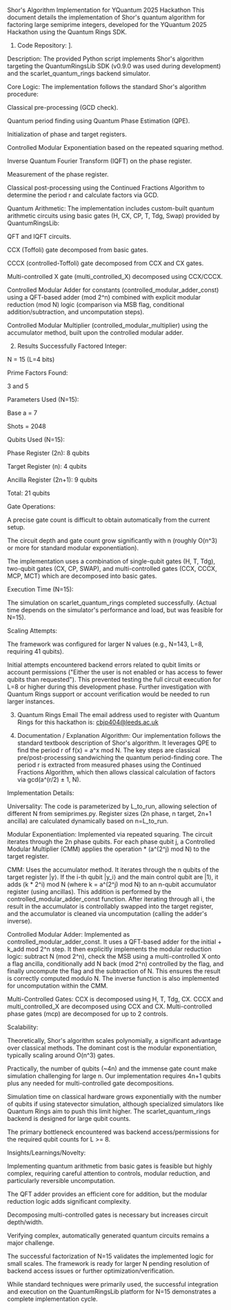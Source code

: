 Shor's Algorithm Implementation for YQuantum 2025 Hackathon
This document details the implementation of Shor's quantum algorithm for factoring large semiprime integers, developed for the YQuantum 2025 Hackathon using the Quantum Rings SDK.

1. Code
Repository: [](https://github.com/Ryukijano/Quantum-bits-YQuantum-2025)].

Description: The provided Python script implements Shor's algorithm targeting the QuantumRingsLib SDK (v0.9.0 was used during development) and the scarlet_quantum_rings backend simulator.

Core Logic: The implementation follows the standard Shor's algorithm procedure:

Classical pre-processing (GCD check).

Quantum period finding using Quantum Phase Estimation (QPE).

Initialization of phase and target registers.

Controlled Modular Exponentiation based on the repeated squaring method.

Inverse Quantum Fourier Transform (IQFT) on the phase register.

Measurement of the phase register.

Classical post-processing using the Continued Fractions Algorithm to determine the period r and calculate factors via GCD.

Quantum Arithmetic: The implementation includes custom-built quantum arithmetic circuits using basic gates (H, CX, CP, T, Tdg, Swap) provided by QuantumRingsLib:

QFT and IQFT circuits.

CCX (Toffoli) gate decomposed from basic gates.

CCCX (controlled-Toffoli) gate decomposed from CCX and CX gates.

Multi-controlled X gate (multi_controlled_X) decomposed using CCX/CCCX.

Controlled Modular Adder for constants (controlled_modular_adder_const) using a QFT-based adder (mod 2^n) combined with explicit modular reduction (mod N) logic (comparison via MSB flag, conditional addition/subtraction, and uncomputation steps).

Controlled Modular Multiplier (controlled_modular_multiplier) using the accumulator method, built upon the controlled modular adder.

2. Results
Successfully Factored Integer:

N = 15 (L=4 bits)

Prime Factors Found:

3 and 5

Parameters Used (N=15):

Base a = 7

Shots = 2048

Qubits Used (N=15):

Phase Register (2n): 8 qubits

Target Register (n): 4 qubits

Ancilla Register (2n+1): 9 qubits

Total: 21 qubits

Gate Operations:

A precise gate count is difficult to obtain automatically from the current setup.

The circuit depth and gate count grow significantly with n (roughly O(n^3) or more for standard modular exponentiation).

The implementation uses a combination of single-qubit gates (H, T, Tdg), two-qubit gates (CX, CP, SWAP), and multi-controlled gates (CCX, CCCX, MCP, MCT) which are decomposed into basic gates.

Execution Time (N=15):

The simulation on scarlet_quantum_rings completed successfully. (Actual time depends on the simulator's performance and load, but was feasible for N=15).

Scaling Attempts:

The framework was configured for larger N values (e.g., N=143, L=8, requiring 41 qubits).

Initial attempts encountered backend errors related to qubit limits or account permissions ("Either the user is not enabled or has access to fewer qubits than requested"). This prevented testing the full circuit execution for L=8 or higher during this development phase. Further investigation with Quantum Rings support or account verification would be needed to run larger instances.

3. Quantum Rings Email
The email address used to register with Quantum Rings for this hackathon is: cbjp404@leeds.ac.uk

4. Documentation / Explanation
Algorithm: Our implementation follows the standard textbook description of Shor's algorithm. It leverages QPE to find the period r of f(x) = a^x mod N. The key steps are classical pre/post-processing sandwiching the quantum period-finding core. The period r is extracted from measured phases using the Continued Fractions Algorithm, which then allows classical calculation of factors via gcd(a^(r/2) ± 1, N).

Implementation Details:

Universality: The code is parameterized by L_to_run, allowing selection of different N from semiprimes.py. Register sizes (2n phase, n target, 2n+1 ancilla) are calculated dynamically based on n=L_to_run.

Modular Exponentiation: Implemented via repeated squaring. The circuit iterates through the 2n phase qubits. For each phase qubit j, a Controlled Modular Multiplier (CMM) applies the operation * (a^(2^j) mod N) to the target register.

CMM: Uses the accumulator method. It iterates through the n qubits of the target register |y⟩. If the i-th qubit |y_i⟩ and the main control qubit are |1⟩, it adds (k * 2^i) mod N (where k = a^(2^j) mod N) to an n-qubit accumulator register (using ancillas). This addition is performed by the controlled_modular_adder_const function. After iterating through all i, the result in the accumulator is controllably swapped into the target register, and the accumulator is cleaned via uncomputation (calling the adder's inverse).

Controlled Modular Adder: Implemented as controlled_modular_adder_const. It uses a QFT-based adder for the initial + k_add mod 2^n step. It then explicitly implements the modular reduction logic: subtract N (mod 2^n), check the MSB using a multi-controlled X onto a flag ancilla, conditionally add N back (mod 2^n) controlled by the flag, and finally uncompute the flag and the subtraction of N. This ensures the result is correctly computed modulo N. The inverse function is also implemented for uncomputation within the CMM.

Multi-Controlled Gates: CCX is decomposed using H, T, Tdg, CX. CCCX and multi_controlled_X are decomposed using CCX and CX. Multi-controlled phase gates (mcp) are decomposed for up to 2 controls.

Scalability:

Theoretically, Shor's algorithm scales polynomially, a significant advantage over classical methods. The dominant cost is the modular exponentiation, typically scaling around O(n^3) gates.

Practically, the number of qubits (~4n) and the immense gate count make simulation challenging for large n. Our implementation requires 4n+1 qubits plus any needed for multi-controlled gate decompositions.

Simulation time on classical hardware grows exponentially with the number of qubits if using statevector simulation, although specialized simulators like Quantum Rings aim to push this limit higher. The scarlet_quantum_rings backend is designed for large qubit counts.

The primary bottleneck encountered was backend access/permissions for the required qubit counts for L >= 8.

Insights/Learnings/Novelty:

Implementing quantum arithmetic from basic gates is feasible but highly complex, requiring careful attention to controls, modular reduction, and particularly reversible uncomputation.

The QFT adder provides an efficient core for addition, but the modular reduction logic adds significant complexity.

Decomposing multi-controlled gates is necessary but increases circuit depth/width.

Verifying complex, automatically generated quantum circuits remains a major challenge.

The successful factorization of N=15 validates the implemented logic for small scales. The framework is ready for larger N pending resolution of backend access issues or further optimization/verification.

While standard techniques were primarily used, the successful integration and execution on the QuantumRingsLib platform for N=15 demonstrates a complete implementation cycle.
